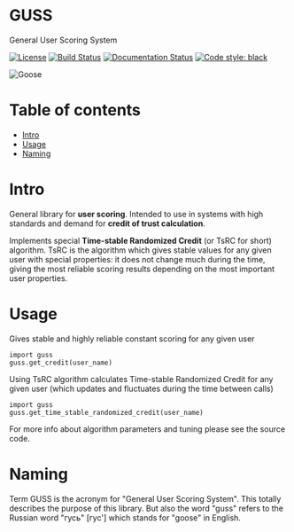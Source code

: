 # GUSS
General User Scoring System

[![License](https://img.shields.io/badge/License-Apache%202.0-blue.svg)](https://opensource.org/licenses/Apache-2.0)
[![Build Status](https://travis-ci.com/Abzac/guss.svg?branch=master)](https://travis-ci.com/Abzac/guss)
<a href="https://black.readthedocs.io/en/stable/?badge=stable"><img alt="Documentation Status" src="https://readthedocs.org/projects/black/badge/?version=stable"></a>
<a href="https://github.com/python/black"><img alt="Code style: black" src="https://img.shields.io/badge/code%20style-black-000000.svg"></a>

<img alt="Goose" src="https://encrypted-tbn0.gstatic.com/images?q=tbn:ANd9GcR59uWO9rvZY7Z9LvTRil2efJtJPInS2E26pw1j2pPbo0v3YcDE">

# Table of contents
- [Intro](#intro)
- [Usage](#usage)
- [Naming](#naming)

# Intro

General library for **user scoring**. 
Intended to use in systems with high standards and demand for **credit of trust calculation**.

Implements special **Time-stable Randomized Credit** (or TsRC for short) algorithm.
TsRC is the algorithm which gives stable values for any given user with special properties: 
it does not change much during the time, giving the most reliable scoring results depending on the most important user properties. 

# Usage

Gives stable and highly reliable constant scoring for any given user
```
import guss
guss.get_credit(user_name)
```

Using TsRC algorithm calculates Time-stable Randomized Credit for any given user (which updates and fluctuates during the time between calls)
```
import guss
guss.get_time_stable_randomized_credit(user_name)
```

For more info about algorithm parameters and tuning please see the source code.

# Naming

Term GUSS is the acronym for "General User Scoring System". This totally describes the purpose of this library.
But also the word "guss" refers to the Russian word "гусь" [гус'] which stands for "goose" in English.

